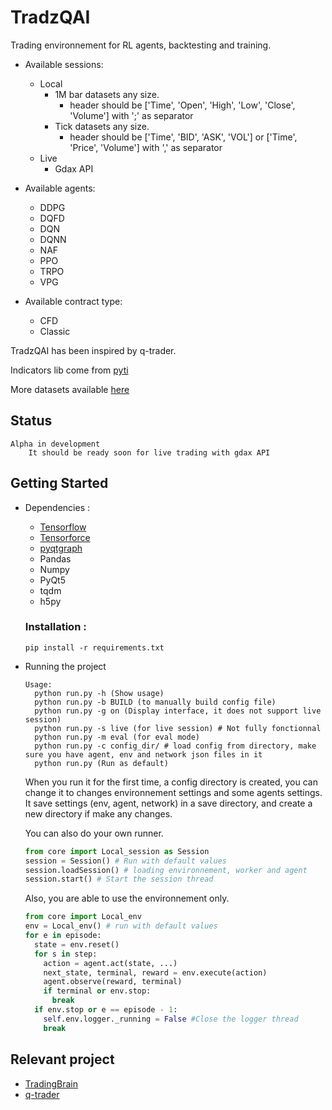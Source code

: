 # TradzQAI

Trading environnement for RL agents, backtesting and training.

- Available sessions:
    - Local
        - 1M bar datasets any size.
            - header should be ['Time', 'Open', 'High', 'Low', 'Close', 'Volume'] with ';' as separator
        - Tick datasets any size.
            - header should be ['Time', 'BID', 'ASK', 'VOL'] or ['Time', 'Price', 'Volume'] with ',' as separator
    - Live
        - Gdax API

- Available agents:
    - DDPG
    - DQFD
    - DQN
    - DQNN
    - NAF
    - PPO
    - TRPO
    - VPG

- Available contract type:
    - CFD
    - Classic

TradzQAI has been inspired by q-trader.

Indicators lib come from [pyti](https://github.com/kylejusticemagnuson/pyti)

More datasets available [here](http://www.histdata.com/download-free-forex-data/)

## Status

    Alpha in development
        It should be ready soon for live trading with gdax API

## Getting Started

- Dependencies :
  - [Tensorflow](https://github.com/tensorflow/tensorflow)
  - [Tensorforce](https://github.com/reinforceio/tensorforce)
  - [pyqtgraph](https://github.com/pyqtgraph/pyqtgraph)
  - Pandas
  - Numpy
  - PyQt5
  - tqdm
  - h5py

  ### Installation :
    ```pip install -r requirements.txt```

- Running the project
  ```
  Usage:
    python run.py -h (Show usage)
    python run.py -b BUILD (to manually build config file)
    python run.py -g on (Display interface, it does not support live session)
    python run.py -s live (for live session) # Not fully fonctionnal
    python run.py -m eval (for eval mode)
    python run.py -c config_dir/ # load config from directory, make sure you have agent, env and network json files in it
    python run.py (Run as default)
  ```
  When you run it for the first time, a config directory is created, you can change it to changes environnement settings and some agents settings.
  It save settings (env, agent, network) in a save directory, and create a new directory if make any changes.

  You can also do your own runner.
  ```python
  from core import Local_session as Session
  session = Session() # Run with default values
  session.loadSession() # loading environnement, worker and agent
  session.start() # Start the session thread
  ```
  Also, you are able to use the environnement only.
  ```python
  from core import Local_env
  env = Local_env() # run with default values
  for e in episode:
    state = env.reset()
    for s in step:
      action = agent.act(state, ...)
      next_state, terminal, reward = env.execute(action)
      agent.observe(reward, terminal)
      if terminal or env.stop:
        break
    if env.stop or e == episode - 1:
      self.env.logger._running = False #Close the logger thread
      break
  ```

## Relevant project
  - [TradingBrain](https://github.com/Prediction-Machines/Trading-Brain)
  - [q-trader](https://github.com/edwardhdlu/q-trader)
